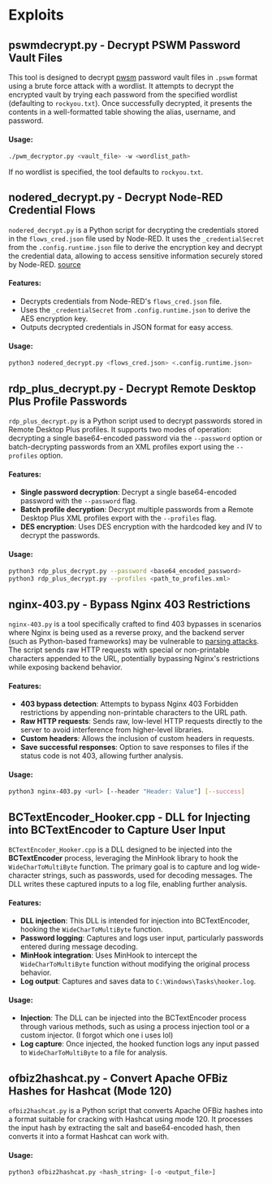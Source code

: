 # Exploits

## pswmdecrypt.py - Decrypt PSWM Password Vault Files

This tool is designed to decrypt [pwsm](https://github.com/Julynx/pswm) password vault files in `.pswm` format using a brute force attack with a wordlist. It attempts to decrypt the encrypted vault by trying each password from the specified wordlist (defaulting to `rockyou.txt`). Once successfully decrypted, it presents the contents in a well-formatted table showing the alias, username, and password.


#### Usage:
```bash
./pwm_decryptor.py <vault_file> -w <wordlist_path>
```

If no wordlist is specified, the tool defaults to `rockyou.txt`.

## nodered_decrypt.py - Decrypt Node-RED Credential Flows

`nodered_decrypt.py` is a Python script for decrypting the credentials stored in the `flows_cred.json` file used by Node-RED. It uses the `_credentialSecret` from the `.config.runtime.json` file to derive the encryption key and decrypt the credential data, allowing to access sensitive information securely stored by Node-RED. [source](https://www.hardill.me.uk/wordpress/2021/02/17/viewing-node-red-credentials/)

#### Features:
- Decrypts credentials from Node-RED's `flows_cred.json` file.
- Uses the `_credentialSecret` from `.config.runtime.json` to derive the AES encryption key.
- Outputs decrypted credentials in JSON format for easy access.

#### Usage:
```bash
python3 nodered_decrypt.py <flows_cred.json> <.config.runtime.json>
```

## rdp_plus_decrypt.py - Decrypt Remote Desktop Plus Profile Passwords

`rdp_plus_decrypt.py` is a Python script used to decrypt passwords stored in Remote Desktop Plus profiles. It supports two modes of operation: decrypting a single base64-encoded password via the `--password` option or batch-decrypting passwords from an XML profiles export using the `--profiles` option.

#### Features:
- **Single password decryption**: Decrypt a single base64-encoded password with the `--password` flag.
- **Batch profile decryption**: Decrypt multiple passwords from a Remote Desktop Plus XML profiles export with the `--profiles` flag.
- **DES encryption**: Uses DES encryption with the hardcoded key and IV to decrypt the passwords.

#### Usage:
```bash
python3 rdp_plus_decrypt.py --password <base64_encoded_password>
python3 rdp_plus_decrypt.py --profiles <path_to_profiles.xml>
```


## nginx-403.py - Bypass Nginx 403 Restrictions

`nginx-403.py` is a tool specifically crafted to find 403 bypasses in scenarios where Nginx is being used as a reverse proxy, and the backend server (such as Python-based frameworks) may be vulnerable to [parsing attacks](https://book.hacktricks.xyz/pentesting-web/proxy-waf-protections-bypass). The script sends raw HTTP requests with special or non-printable characters appended to the URL, potentially bypassing Nginx's restrictions while exposing backend behavior.

#### Features:
- **403 bypass detection**: Attempts to bypass Nginx 403 Forbidden restrictions by appending non-printable characters to the URL path.
- **Raw HTTP requests**: Sends raw, low-level HTTP requests directly to the server to avoid interference from higher-level libraries.
- **Custom headers**: Allows the inclusion of custom headers in requests.
- **Save successful responses**: Option to save responses to files if the status code is not 403, allowing further analysis.

#### Usage:
```bash
python3 nginx-403.py <url> [--header "Header: Value"] [--success]
```

## BCTextEncoder_Hooker.cpp - DLL for Injecting into BCTextEncoder to Capture User Input

`BCTextEncoder_Hooker.cpp` is a DLL designed to be injected into the **BCTextEncoder** process, leveraging the MinHook library to hook the `WideCharToMultiByte` function. The primary goal is to capture and log wide-character strings, such as passwords, used for decoding messages. The DLL writes these captured inputs to a log file, enabling further analysis.

#### Features:
- **DLL injection**: This DLL is intended for injection into BCTextEncoder, hooking the `WideCharToMultiByte` function.
- **Password logging**: Captures and logs user input, particularly passwords entered during message decoding.
- **MinHook integration**: Uses MinHook to intercept the `WideCharToMultiByte` function without modifying the original process behavior.
- **Log output**: Captures and saves data to `C:\Windows\Tasks\hooker.log`.

#### Usage:
- **Injection**: The DLL can be injected into the BCTextEncoder process through various methods, such as using a process injection tool or a custom injector. (I forgot which one i uses lol)
- **Log capture**: Once injected, the hooked function logs any input passed to `WideCharToMultiByte` to a file for analysis.


## ofbiz2hashcat.py - Convert Apache OFBiz Hashes for Hashcat (Mode 120)

`ofbiz2hashcat.py` is a Python script that converts Apache OFBiz hashes into a format suitable for cracking with Hashcat using mode 120. It processes the input hash by extracting the salt and base64-encoded hash, then converts it into a format Hashcat can work with.

#### Usage:
```bash
python3 ofbiz2hashcat.py <hash_string> [-o <output_file>]
```
